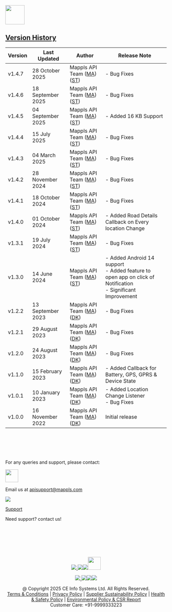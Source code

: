 [<img src="https://about.mappls.com/images/mappls-b-logo.svg" height="60"/> </p>](https://www.mapmyindia.com/api)

## [Version History](#Version-History)

| Version | Last Updated | Author |  Release Note|
| ---- | ---- | ---- | ---- |
| v1.4.7  | 28 October 2025   | Mappls API Team ([MA](https://github.com/mdakram)) ([ST](https://github.com/saksham66)) | - Bug Fixes |
| v1.4.6  | 18 September 2025 | Mappls API Team ([MA](https://github.com/mdakram)) ([ST](https://github.com/saksham66)) | - Bug Fixes |
| v1.4.5  | 04 September 2025 | Mappls API Team ([MA](https://github.com/mdakram)) ([ST](https://github.com/saksham66)) | - Added 16 KB Support |
| v1.4.4  | 15 July 2025     | Mappls API Team ([MA](https://github.com/mdakram)) ([ST](https://github.com/saksham66)) | - Bug Fixes |
| v1.4.3 | 04 March 2025| Mappls API Team ([MA](https://github.com/mdakram)) ([ST](https://github.com/saksham66)) | - Bug Fixes |
| v1.4.2 | 28 November 2024| Mappls API Team ([MA](https://github.com/mdakram)) ([ST](https://github.com/saksham66)) | - Bug Fixes |
| v1.4.1 | 18 October 2024| Mappls API Team ([MA](https://github.com/mdakram)) ([ST](https://github.com/saksham66)) | - Bug Fixes |
| v1.4.0 | 01 October 2024| Mappls API Team ([MA](https://github.com/mdakram)) ([ST](https://github.com/saksham66)) | - Added Road Details Callback on Every location Change |
| v1.3.1 | 19 July 2024| Mappls API Team ([MA](https://github.com/mdakram)) ([ST](https://github.com/saksham66)) | - Bug Fixes|
| v1.3.0 | 14 June 2024| Mappls API Team ([MA](https://github.com/mdakram)) ([ST](https://github.com/saksham66)) | - Added Android 14 support <br/> - Added feature to open app on click of Notification <br/> - Significant Improvement|
| v1.2.2 | 13 September 2023 | Mappls API Team ([MA](https://github.com/mdakram)) ([DK](https://github.com/katariadeepak86)) | - Bug Fixes|
| v1.2.1 | 29 August 2023 | Mappls API Team ([MA](https://github.com/mdakram)) ([DK](https://github.com/katariadeepak86)) | - Bug Fixes|
| v1.2.0 | 24 August 2023 | Mappls API Team ([MA](https://github.com/mdakram)) ([DK](https://github.com/katariadeepak86)) | - Bug Fixes|
| v1.1.0 | 15 February 2023 | Mappls API Team ([MA](https://github.com/mdakram)) ([DK](https://github.com/katariadeepak86)) | - Added Callback for Battery, GPS, GPRS & Device State|
| v1.0.1 | 10 January 2023 | Mappls API Team ([MA](https://github.com/mdakram)) ([DK](https://github.com/katariadeepak86)) | - Added Location Change Listener <br/> - Bug Fixes|
| v1.0.0 | 16 November 2022 | Mappls API Team ([MA](https://github.com/mdakram)) ([DK](https://github.com/katariadeepak86)) |   Initial release  |

<br></br>

<br></br>
For any queries and support, please contact:

[<img src="https://about.mappls.com/images/mappls-logo.svg" height="40"/> </p>](https://about.mappls.com/api/)

Email us at [apisupport@mappls.com](mailto:apisupport@mappls.com)

![](https://www.mapmyindia.com/api/img/icons/support.png)

[Support](https://about.mappls.com/contact/)

Need support? contact us!

<br></br>

<br></br>

[<p align="center"> <img src="https://www.mapmyindia.com/api/img/icons/stack-overflow.png"/> ](https://stackoverflow.com/questions/tagged/mappls-api)[![](https://www.mapmyindia.com/api/img/icons/blog.png)](https://about.mappls.com/blog/)[![](https://www.mapmyindia.com/api/img/icons/gethub.png)](https://github.com/Mappls-api)[<img src="https://mmi-api-team.s3.ap-south-1.amazonaws.com/API-Team/npm-logo.one-third%5B1%5D.png" height="40"/> </p>](https://www.npmjs.com/org/mapmyindia)

[<p align="center"> <img src="https://www.mapmyindia.com/june-newsletter/icon4.png"/> ](https://www.facebook.com/Mapplsofficial)[![](https://www.mapmyindia.com/june-newsletter/icon2.png)](https://twitter.com/mappls)[![](https://www.mapmyindia.com/newsletter/2017/aug/llinkedin.png)](https://www.linkedin.com/company/mappls/)[![](https://www.mapmyindia.com/june-newsletter/icon3.png)](https://www.youtube.com/channel/UCAWvWsh-dZLLeUU7_J9HiOA)

<div  align="center">@ Copyright 2025 CE Info Systems Ltd. All Rights Reserved.</div>

<div  align="center">  <a  href="https://about.mappls.com/api/terms-&-conditions">Terms & Conditions</a> | <a  href="https://about.mappls.com/about/privacy-policy">Privacy Policy</a> | <a  href="https://about.mappls.com/pdf/mapmyIndia-sustainability-policy-healt-labour-rules-supplir-sustainability.pdf">Supplier Sustainability Policy</a> | <a  href="https://about.mappls.com/pdf/Health-Safety-Management.pdf">Health & Safety Policy</a> | <a  href="https://about.mappls.com/pdf/Environment-Sustainability-Policy-CSR-Report.pdf">Environmental Policy & CSR Report</a>

<div  align="center">Customer Care: +91-9999333223</div>
